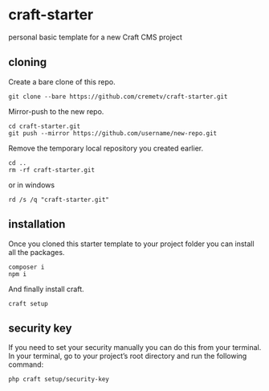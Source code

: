 # craft-starter
personal basic template for a new Craft CMS project

## cloning
Create a bare clone of this repo.
```
git clone --bare https://github.com/cremetv/craft-starter.git
```
Mirror-push to the new repo.
```
cd craft-starter.git
git push --mirror https://github.com/username/new-repo.git
```
Remove the temporary local repository you created earlier.
```
cd ..
rm -rf craft-starter.git
```
or in windows
```
rd /s /q "craft-starter.git"
```

## installation
Once you cloned this starter template to your project folder you can install all the packages.
```
composer i
npm i
```
And finally install craft.
```
craft setup
```

## security key
If you need to set your security manually you can do this from your terminal.  
In your terminal, go to your project’s root directory and run the following command:
```
php craft setup/security-key
```
